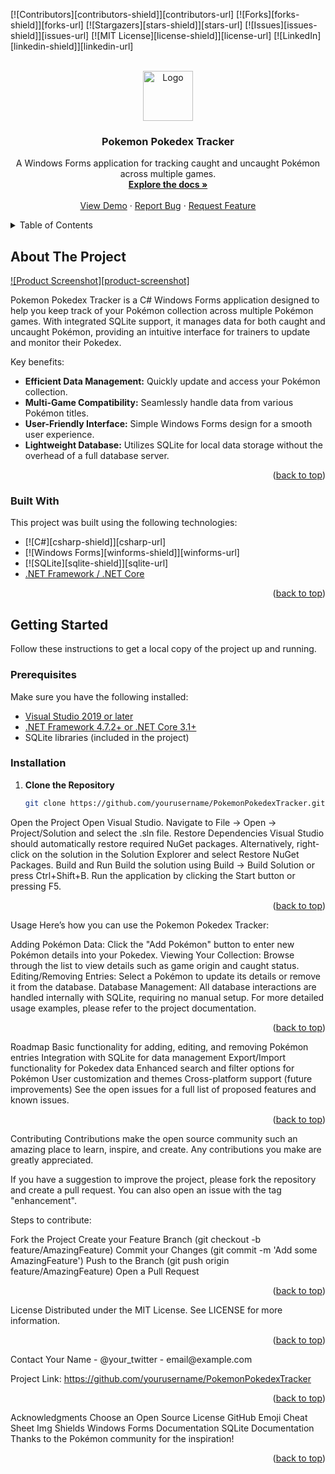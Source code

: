 <!-- Improved compatibility of back to top link: See: https://github.com/othneildrew/Best-README-Template/pull/73 -->
<a id="readme-top"></a>
<!--
*** Thanks for checking out this project!
*** If you have suggestions to improve this README, feel free to fork the repo and create a pull request,
*** or open an issue with the tag "enhancement".
*** Don't forget to give the project a star!
*** Now go catch 'em all!
-->

<!-- PROJECT SHIELDS -->
[![Contributors][contributors-shield]][contributors-url]
[![Forks][forks-shield]][forks-url]
[![Stargazers][stars-shield]][stars-url]
[![Issues][issues-shield]][issues-url]
[![MIT License][license-shield]][license-url]
[![LinkedIn][linkedin-shield]][linkedin-url]

<!-- PROJECT LOGO -->
<br />
<div align="center">
  <a href="https://github.com/yourusername/PokemonPokedexTracker">
    <img src="images/logo.png" alt="Logo" width="80" height="80">
  </a>

  <h3 align="center">Pokemon Pokedex Tracker</h3>

  <p align="center">
    A Windows Forms application for tracking caught and uncaught Pokémon across multiple games.
    <br />
    <a href="https://github.com/yourusername/PokemonPokedexTracker"><strong>Explore the docs »</strong></a>
    <br />
    <br />
    <a href="https://github.com/yourusername/PokemonPokedexTracker">View Demo</a>
    &middot;
    <a href="https://github.com/yourusername/PokemonPokedexTracker/issues/new?labels=bug&template=bug-report.md">Report Bug</a>
    &middot;
    <a href="https://github.com/yourusername/PokemonPokedexTracker/issues/new?labels=enhancement&template=feature-request.md">Request Feature</a>
  </p>
</div>

<!-- TABLE OF CONTENTS -->
<details>
  <summary>Table of Contents</summary>
  <ol>
    <li>
      <a href="#about-the-project">About The Project</a>
      <ul>
        <li><a href="#built-with">Built With</a></li>
      </ul>
    </li>
    <li>
      <a href="#getting-started">Getting Started</a>
      <ul>
        <li><a href="#prerequisites">Prerequisites</a></li>
        <li><a href="#installation">Installation</a></li>
      </ul>
    </li>
    <li><a href="#usage">Usage</a></li>
    <li><a href="#roadmap">Roadmap</a></li>
    <li><a href="#contributing">Contributing</a></li>
    <li><a href="#license">License</a></li>
    <li><a href="#contact">Contact</a></li>
    <li><a href="#acknowledgments">Acknowledgments</a></li>
  </ol>
</details>

<!-- ABOUT THE PROJECT -->
## About The Project

[![Product Screenshot][product-screenshot]](https://github.com/yourusername/PokemonPokedexTracker)

Pokemon Pokedex Tracker is a C# Windows Forms application designed to help you keep track of your Pokémon collection across multiple Pokémon games. With integrated SQLite support, it manages data for both caught and uncaught Pokémon, providing an intuitive interface for trainers to update and monitor their Pokedex.

Key benefits:
* **Efficient Data Management:** Quickly update and access your Pokémon collection.
* **Multi-Game Compatibility:** Seamlessly handle data from various Pokémon titles.
* **User-Friendly Interface:** Simple Windows Forms design for a smooth user experience.
* **Lightweight Database:** Utilizes SQLite for local data storage without the overhead of a full database server.

<p align="right">(<a href="#readme-top">back to top</a>)</p>

### Built With

This project was built using the following technologies:

* [![C#][csharp-shield]][csharp-url]
* [![Windows Forms][winforms-shield]][winforms-url]
* [![SQLite][sqlite-shield]][sqlite-url]
* [.NET Framework / .NET Core](https://dotnet.microsoft.com/)

<p align="right">(<a href="#readme-top">back to top</a>)</p>

<!-- GETTING STARTED -->
## Getting Started

Follow these instructions to get a local copy of the project up and running.

### Prerequisites

Make sure you have the following installed:
* [Visual Studio 2019 or later](https://visualstudio.microsoft.com/)
* [.NET Framework 4.7.2+ or .NET Core 3.1+](https://dotnet.microsoft.com/)
* SQLite libraries (included in the project)

### Installation

1. **Clone the Repository**
   ```sh
   git clone https://github.com/yourusername/PokemonPokedexTracker.git
Open the Project
Open Visual Studio.
Navigate to File -> Open -> Project/Solution and select the .sln file.
Restore Dependencies
Visual Studio should automatically restore required NuGet packages.
Alternatively, right-click on the solution in the Solution Explorer and select Restore NuGet Packages.
Build and Run
Build the solution using Build -> Build Solution or press Ctrl+Shift+B.
Run the application by clicking the Start button or pressing F5.
<p align="right">(<a href="#readme-top">back to top</a>)</p> <!-- USAGE -->
Usage
Here’s how you can use the Pokemon Pokedex Tracker:

Adding Pokémon Data: Click the "Add Pokémon" button to enter new Pokémon details into your Pokedex.
Viewing Your Collection: Browse through the list to view details such as game origin and caught status.
Editing/Removing Entries: Select a Pokémon to update its details or remove it from the database.
Database Management: All database interactions are handled internally with SQLite, requiring no manual setup.
For more detailed usage examples, please refer to the project documentation.

<p align="right">(<a href="#readme-top">back to top</a>)</p> <!-- ROADMAP -->
Roadmap
 Basic functionality for adding, editing, and removing Pokémon entries
 Integration with SQLite for data management
 Export/Import functionality for Pokedex data
 Enhanced search and filter options for Pokémon
 User customization and themes
 Cross-platform support (future improvements)
See the open issues for a full list of proposed features and known issues.

<p align="right">(<a href="#readme-top">back to top</a>)</p> <!-- CONTRIBUTING -->
Contributing
Contributions make the open source community such an amazing place to learn, inspire, and create. Any contributions you make are greatly appreciated.

If you have a suggestion to improve the project, please fork the repository and create a pull request. You can also open an issue with the tag "enhancement".

Steps to contribute:

Fork the Project
Create your Feature Branch (git checkout -b feature/AmazingFeature)
Commit your Changes (git commit -m 'Add some AmazingFeature')
Push to the Branch (git push origin feature/AmazingFeature)
Open a Pull Request
<p align="right">(<a href="#readme-top">back to top</a>)</p> <!-- LICENSE -->
License
Distributed under the MIT License. See LICENSE for more information.

<p align="right">(<a href="#readme-top">back to top</a>)</p> <!-- CONTACT -->
Contact
Your Name - @your_twitter - email@example.com

Project Link: https://github.com/yourusername/PokemonPokedexTracker

<p align="right">(<a href="#readme-top">back to top</a>)</p> <!-- ACKNOWLEDGMENTS -->
Acknowledgments
Choose an Open Source License
GitHub Emoji Cheat Sheet
Img Shields
Windows Forms Documentation
SQLite Documentation
Thanks to the Pokémon community for the inspiration!
<p align="right">(<a href="#readme-top">back to top</a>)</p> <!-- MARKDOWN LINKS & IMAGES -->
